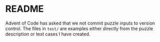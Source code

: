 # README

Advent of Code has asked that we not commit puzzle inputs to version control.
The files in `test/` are examples either directly from the puzzle description or test cases I have created.
